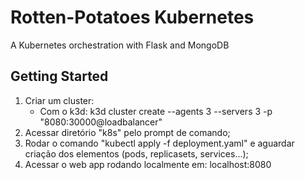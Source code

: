 # Rotten-Potatoes Kubernetes

A Kubernetes orchestration with Flask and MongoDB

## Getting Started

1. Criar um cluster:
   - Com o k3d: k3d cluster create --agents 3 --servers 3 -p "8080:30000@loadbalancer"
2. Acessar diretório "k8s" pelo prompt de comando;
3. Rodar o comando "kubectl apply -f deployment.yaml" e aguardar criação dos elementos (pods, replicasets, services...);
4. Acessar o web app rodando localmente em: localhost:8080
